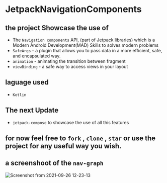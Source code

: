 # JetpackNavigationComponents
## the project Showcase the use of 
* The `Navigation components` API, (part of Jetpack libraries) which  is a Modern Android Development(MAD) Skills to solves modern problems 
* `SafeArgs` - a plugin that allows you to pass data in a more efficient, safe, and encapsulated way.
* `animation` - animating the transition between fragment
* `viewBinding` - a safe way to access views in your layout

## laguage used
* `Kotlin`

## The next Update
* `jetpack-compose` to showcase the use of all this features

## for now feel free to `fork` , `clone` , `star` or use the project for any useful way you wish.


## a screenshoot of the `nav-graph`

![Screenshot from 2021-09-26 12-23-13](https://user-images.githubusercontent.com/61431856/134801845-b35e0011-0edb-4331-b99f-69ae62bf0516.png)
